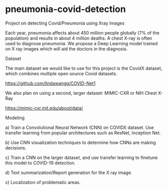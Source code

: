 # pneumonia-covid-detection
Project on detecting Covid/Pneumonia using Xray Images

Each year, pneumonia affects about 450 million people globally (7% of the population) and results in about 4 million deaths. A chest X-ray is often used to diagnose pneumonia. 
We propose a Deep Learning model trained on X ray images which will aid the doctors in the diagnosis.

Dataset 

The main dataset we would like to use for this project is the CovidX dataset, which combines multiple open source Covid datasets.

https://github.com/lindawangg/COVID-Net1

We also plan on using a second, larger dataset: MIMIC-CXR or NIH Chest X-Ray

https://mimic-cxr.mit.edu/about/data/

Modeling 

a)  Train a Convolutional Neural Network (CNN) on COVIDX dataset.
    Use transfer learning from popular architectures such as ResNet, Inception Net.
    
b)  Use CNN visualization techniques to determine how CNNs are making decisions.

c)  Train a CNN on the larger dataset, and use transfer learning to finetune this model to COVID-19 detection.

d)  Text summarization/Report generation for the X ray image.

c)  Localization of problematic areas.

